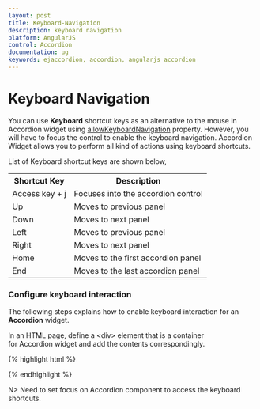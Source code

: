 ```yaml
---
layout: post
title: Keyboard-Navigation
description: keyboard navigation
platform: AngularJS
control: Accordion 
documentation: ug
keywords: ejaccordion, accordion, angularjs accordion
---
```


# Keyboard Navigation

You can use **Keyboard** shortcut keys as an alternative to the mouse in Accordion widget using [allowKeyboardNavigation](https://help.syncfusion.com/api/js/ejaccordion#members:enablepersistence) property. However, you will have to focus the control to enable the keyboard navigation. Accordion Widget allows you to perform all kind of actions using keyboard shortcuts.

List of Keyboard shortcut keys are shown below,

<table>
<tr>
<th>Shortcut Key</th><th>Description</th></tr>
<tr>
<td>
Access key + j	</td><td>
Focuses into the accordion control</td></tr>
<tr>
<td>
Up</td><td>
Moves to previous panel</td></tr>
<tr>
<td>
Down</td><td>
Moves to next panel</td></tr>
<tr>
<td>
Left</td><td>
Moves to previous panel</td></tr>
<tr>
<td>
Right</td><td>
Moves to next panel</td></tr>
<tr>
<td>
Home</td><td>
Moves to the first accordion panel</td></tr>
<tr>
<td>
End</td><td>
Moves to the last accordion panel</td></tr>
</table>

### Configure keyboard interaction

The following steps explains how to enable keyboard interaction for an **Accordion** widget.

In an HTML page, define a &lt;div&gt; element that is a container for Accordion widget and add the contents correspondingly.

{% highlight html %}

<div id="accordion" style="width: 500px" ej-accordion e-allowkeyboardnavigation="true">    
</div>

{% endhighlight %}

N> Need to set focus on Accordion component to access the keyboard shortcuts.